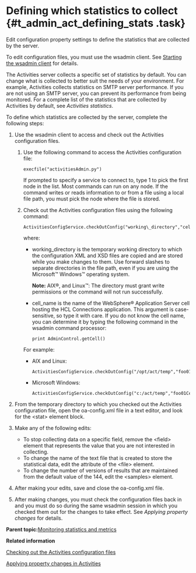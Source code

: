 # Defining which statistics to collect {#t_admin_act_defining_stats .task}

Edit configuration property settings to define the statistics that are collected by the server.

To edit configuration files, you must use the wsadmin client. See [Starting the wsadmin client](t_admin_wsadmin_starting.md) for details.

The Activities server collects a specific set of statistics by default. You can change what is collected to better suit the needs of your environment. For example, Activities collects statistics on SMTP server performance. If you are not using an SMTP server, you can prevent its performance from being monitored. For a complete list of the statistics that are collected by Activities by default, see *Activities statistics*.

To define which statistics are collected by the server, complete the following steps:

1.  Use the wsadmin client to access and check out the Activities configuration files.

    1.  Use the following command to access the Activities configuration file:

        ```
        execfile("activitiesAdmin.py")
        ```

        If prompted to specify a service to connect to, type 1 to pick the first node in the list. Most commands can run on any node. If the command writes or reads information to or from a file using a local file path, you must pick the node where the file is stored.

    2.  Check out the Activities configuration files using the following command:

        ```
        ActivitiesConfigService.checkOutConfig("working\_directory","cell\_name")
        
        ```

        where:

        -   working\_directory is the temporary working directory to which the configuration XML and XSD files are copied and are stored while you make changes to them. Use forward slashes to separate directories in the file path, even if you are using the Microsoft™ Windows™ operating system.

            **Note:** AIX®, and Linux™: The directory must grant write permissions or the command will not run successfully.

        -   cell\_name is the name of the WebSphere® Application Server cell hosting the HCL Connections application. This argument is case-sensitive, so type it with care. If you do not know the cell name, you can determine it by typing the following command in the wsadmin command processor:

            ```
            print AdminControl.getCell()
            ```

        For example:

        -   AIX and Linux:

            ```
            ActivitiesConfigService.checkOutConfig("/opt/act/temp","foo01Cell01")
            ```

        -   Microsoft Windows:

            ```
            ActivitiesConfigService.checkOutConfig("c:/act/temp","foo01Cell01")
            ```

2.  From the temporary directory to which you checked out the Activities configuration file, open the oa-config.xml file in a text editor, and look for the <stat\> element block.

3.  Make any of the following edits:

    -   To stop collecting data on a specific field, remove the <field\> element that represents the value that you are not interested in collecting.
    -   To change the name of the text file that is created to store the statistical data, edit the attribute of the <file\> element.
    -   To change the number of versions of results that are maintained from the default value of the 144, edit the <samples\> element.
4.  After making your edits, save and close the oa-config.xml file.

5.  After making changes, you must check the configuration files back in and you must do so during the same wsadmin session in which you checked them out for the changes to take effect. See *Applying property changes* for details.


**Parent topic:**[Monitoring statistics and metrics](../admin/t_admin_act_collecting_statistics.md)

**Related information**  


[Checking out the Activities configuration files](../admin/t_admin_act_checkout_config_file.md)

[Applying property changes in Activities](../admin/t_admin_act_save_changes.md)

